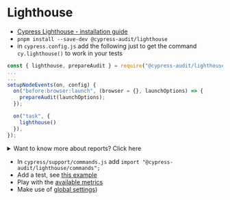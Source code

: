 # Lighthouse

* [Cypress Lighthouse - installation guide](https://mfrachet.github.io/cypress-audit/guides/lighthouse/installation.html)
* `pnpm install --save-dev @cypress-audit/lighthouse`
* in `cypress.config.js` add the following just to get the command `cy.lighthouse()` to work in your tests

```Javascript
const { lighthouse, prepareAudit } = require("@cypress-audit/lighthouse");
...
...
setupNodeEvents(on, config) {
  on("before:browser:launch", (browser = {}, launchOptions) => {
    prepareAudit(launchOptions);
  });

  on("task", {
    lighthouse()
  }),
});
```

<details>
  <summary>Want to know more about reports? Click here</summary>

## Reports

* [Original guide](https://mfrachet.github.io/cypress-audit/guides/lighthouse/reports.html)
* [Github cypress-audit issue 221](https://github.com/mfrachet/cypress-audit/pull/221)
* ["New" guide](https://github.com/mfrachet/cypress-audit/blob/master/packages/documentation/docs/guides/lighthouse/reports.md)

### Raw Reports

In case you want to do something with reports, in `cypress.config.js` change the `on("task", {` into

```Javascript
on("task", {
  lighthouse: lighthouse((lighthouseReport) => {
    console.log(lighthouseReport); // raw lighthouse reports
  }),
});
```

### HTML reports

Or if you want HTML reports, add the `const fs = require("fs");` import and change the `on("task", {` into

```Javascript
on("task", {
  lighthouse: lighthouse((lighthouseReport) => {
    console.log("---- Writing lighthouse report to disk ----");

    fs.writeFile("lighthouse.html", lighthouseReport.report, (error) => {
      error ? console.log(error) : console.log("Report created successfully");
    });
  }),
});
```

Change your test a bit like this

```Javascript
const thresholds = {
  /* ... your lighthouse thresholds */
};

const lighthouseOptions = {
  /* ... your lighthouse options */
};

const lighthouseConfig = {
  settings: { output: "html" },
  extends: "lighthouse:default",
  /* ... Alternatively, you could set your own lighthouse config */
};

cy.lighthouse(thresholds, lighthouseOptions, lighthouseConfig);
```

</details>

* In `cypress/support/commands.js` add `import "@cypress-audit/lighthouse/commands";`
* Add a test,
  see [this example](https://github.com/mfrachet/cypress-audit/blob/master/examples/external-url/cypress/e2e/main.cy.js)
* Play with the [available metrics](https://mfrachet.github.io/cypress-audit/guides/lighthouse/api-intro.html)
* Make use of [global settings](https://mfrachet.github.io/cypress-audit/guides/lighthouse/global-api.html))
